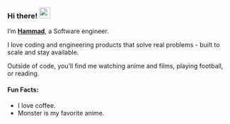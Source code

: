 ### Hi there! <img src="https://emojis.slackmojis.com/emojis/images/1536351075/4594/blob-wave.gif" width="25"/>

I’m [**Hammad**](https://www.linkedin.com/in/muhammad-hammad-50a32627a?lipi=urn%3Ali%3Apage%3Ad_flagship3_profile_view_base_contact_details%3BcJI3jjLaRQes4%2BnHCcDQ%2Bw%3D%3D), a Software engineer.

I love coding and engineering products that solve real problems - built to scale and stay available.

Outside of code, you’ll find me watching anime and films, playing football, or reading. 

#### Fun Facts:

* I love coffee.
* Monster is my favorite anime.
